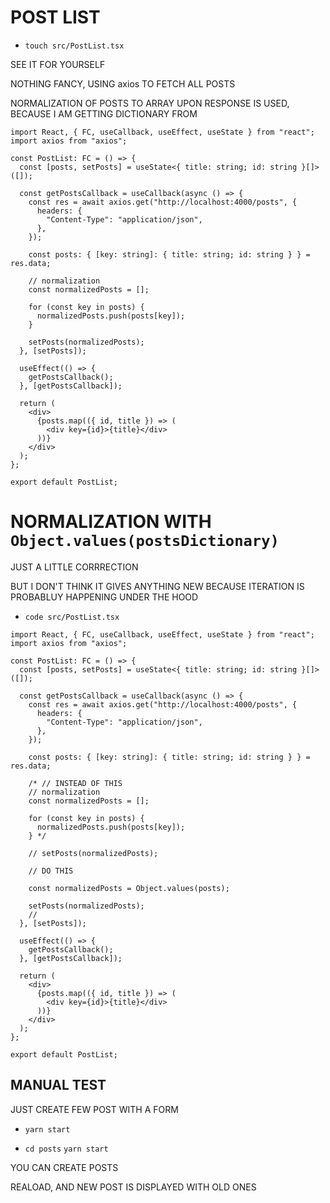 # POST LIST

- `touch src/PostList.tsx`

SEE IT FOR YOURSELF

NOTHING FANCY, USING axios TO FETCH ALL POSTS

NORMALIZATION OF POSTS TO ARRAY UPON RESPONSE IS USED, BECAUSE I AM GETTING DICTIONARY FROM 

```tsx
import React, { FC, useCallback, useEffect, useState } from "react";
import axios from "axios";

const PostList: FC = () => {
  const [posts, setPosts] = useState<{ title: string; id: string }[]>([]);

  const getPostsCallback = useCallback(async () => {
    const res = await axios.get("http://localhost:4000/posts", {
      headers: {
        "Content-Type": "application/json",
      },
    });

    const posts: { [key: string]: { title: string; id: string } } = res.data;

    // normalization
    const normalizedPosts = [];

    for (const key in posts) {
      normalizedPosts.push(posts[key]);
    }

    setPosts(normalizedPosts);
  }, [setPosts]);

  useEffect(() => {
    getPostsCallback();
  }, [getPostsCallback]);

  return (
    <div>
      {posts.map(({ id, title }) => (
        <div key={id}>{title}</div>
      ))}
    </div>
  );
};

export default PostList;
```

# NORMALIZATION WITH `Object.values(postsDictionary)`

JUST A LITTLE CORRRECTION

BUT I DON'T THINK IT GIVES ANYTHING NEW BECAUSE ITERATION IS PROBABLUY HAPPENING UNDER THE HOOD

- `code src/PostList.tsx`

```tsx
import React, { FC, useCallback, useEffect, useState } from "react";
import axios from "axios";

const PostList: FC = () => {
  const [posts, setPosts] = useState<{ title: string; id: string }[]>([]);

  const getPostsCallback = useCallback(async () => {
    const res = await axios.get("http://localhost:4000/posts", {
      headers: {
        "Content-Type": "application/json",
      },
    });

    const posts: { [key: string]: { title: string; id: string } } = res.data;

    /* // INSTEAD OF THIS
    // normalization
    const normalizedPosts = [];

    for (const key in posts) {
      normalizedPosts.push(posts[key]);
    } */

    // setPosts(normalizedPosts);

    // DO THIS

    const normalizedPosts = Object.values(posts);

    setPosts(normalizedPosts);
    //
  }, [setPosts]);

  useEffect(() => {
    getPostsCallback();
  }, [getPostsCallback]);

  return (
    <div>
      {posts.map(({ id, title }) => (
        <div key={id}>{title}</div>
      ))}
    </div>
  );
};

export default PostList;

```

## MANUAL TEST

JUST CREATE FEW POST WITH A FORM

- `yarn start`

- `cd posts` `yarn start`

YOU CAN CREATE POSTS

REALOAD, AND NEW POST IS DISPLAYED WITH OLD ONES
